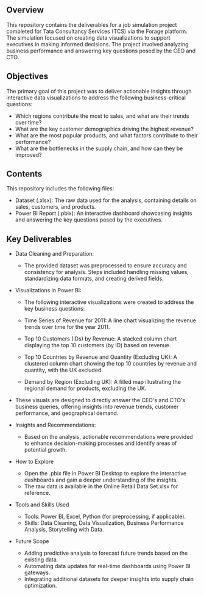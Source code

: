 ## Overview
This repository contains the deliverables for a job simulation project completed for Tata Consultancy Services (TCS) via the Forage platform. The simulation focused on creating data visualizations to support executives in making informed decisions. The project involved analyzing business performance and answering key questions posed by the CEO and CTO.

## Objectives
The primary goal of this project was to deliver actionable insights through interactive data visualizations to address the following business-critical questions:

+ Which regions contribute the most to sales, and what are their trends over time?
+ What are the key customer demographics driving the highest revenue?
+ What are the most popular products, and what factors contribute to their performance?
+ What are the bottlenecks in the supply chain, and how can they be improved?
## Contents
This repository includes the following files:

+ Dataset (.xlsx): The raw data used for the analysis, containing details on sales, customers, and products.
+ Power BI Report (.pbix): An interactive dashboard showcasing insights and answering the key questions posed by the executives.

## Key Deliverables
+ Data Cleaning and Preparation:
  + The provided dataset was preprocessed to ensure accuracy and consistency for analysis. Steps included handling missing values, standardizing data formats, and creating derived fields.

+ Visualizations in Power BI:
  + The following interactive visualizations were created to address the key business questions:

  + Time Series of Revenue for 2011: A line chart visualizing the revenue trends over time for the year 2011.
  + Top 10 Customers (IDs) by Revenue: A stacked column chart displaying the top 10 customers (by ID) based on revenue.
  + Top 10 Countries by Revenue and Quantity (Excluding UK): A clustered column chart showing the top 10 countries by revenue and quantity, with the UK excluded.
  + Demand by Region (Excluding UK): A filled map illustrating the regional demand for products, excluding the UK.
 - These visuals are designed to directly answer the CEO's and CTO's business queries, offering insights into revenue trends, customer performance, and geographical demand.

+ Insights and Recommendations:
  + Based on the analysis, actionable recommendations were provided to enhance decision-making processes and identify areas of potential growth.

+ How to Explore
  + Open the .pbix file in Power BI Desktop to explore the interactive dashboards and gain a deeper understanding of the insights.
  + The raw data is available in the Online Retail Data Set.xlsx for reference.
+ Tools and Skills Used
  + Tools: Power BI, Excel, Python (for preprocessing, if applicable).
  + Skills: Data Cleaning, Data Visualization, Business Performance Analysis, Storytelling with Data.
+ Future Scope
  + Adding predictive analysis to forecast future trends based on the existing data.
  + Automating data updates for real-time dashboards using Power BI gateways.
  + Integrating additional datasets for deeper insights into supply chain optimization.

